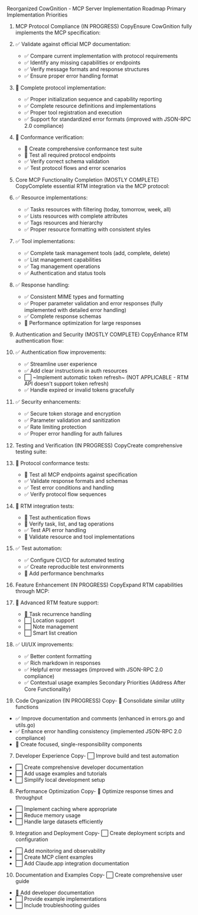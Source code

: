 Reorganized CowGnition - MCP Server Implementation Roadmap
Primary Implementation Priorities

1. MCP Protocol Compliance (IN PROGRESS)
   CopyEnsure CowGnition fully implements the MCP specification:

1. ✅ Validate against official MCP documentation:

   - ✅ Compare current implementation with protocol requirements
   - ✅ Identify any missing capabilities or endpoints
   - ✅ Verify message formats and response structures
   - ✅ Ensure proper error handling format

1. 🔄 Complete protocol implementation:

   - ✅ Proper initialization sequence and capability reporting
   - ✅ Complete resource definitions and implementations
   - ✅ Proper tool registration and execution
   - ✅ Support for standardized error formats (improved with JSON-RPC 2.0 compliance)

1. 🔄 Conformance verification:
   - 🔄 Create comprehensive conformance test suite
   - 🔄 Test all required protocol endpoints
   - ✅ Verify correct schema validation
   - ✅ Test protocol flows and error scenarios
1. Core MCP Functionality Completion (MOSTLY COMPLETE)
   CopyComplete essential RTM integration via the MCP protocol:

1. ✅ Resource implementations:

   - ✅ Tasks resources with filtering (today, tomorrow, week, all)
   - ✅ Lists resources with complete attributes
   - ✅ Tags resources and hierarchy
   - ✅ Proper resource formatting with consistent styles

1. ✅ Tool implementations:

   - ✅ Complete task management tools (add, complete, delete)
   - ✅ List management capabilities
   - ✅ Tag management operations
   - ✅ Authentication and status tools

1. ✅ Response handling:
   - ✅ Consistent MIME types and formatting
   - ✅ Proper parameter validation and error responses (fully implemented with detailed error handling)
   - ✅ Complete response schemas
   - 🔄 Performance optimization for large responses
1. Authentication and Security (MOSTLY COMPLETE)
   CopyEnhance RTM authentication flow:

1. ✅ Authentication flow improvements:

   - ✅ Streamline user experience
   - ✅ Add clear instructions in auth resources
   - ⬜️ ~Implement automatic token refresh~ (NOT APPLICABLE - RTM API doesn't support token refresh)
   - ✅ Handle expired or invalid tokens gracefully

1. ✅ Security enhancements:
   - ✅ Secure token storage and encryption
   - ✅ Parameter validation and sanitization
   - ✅ Rate limiting protection
   - ✅ Proper error handling for auth failures
1. Testing and Verification (IN PROGRESS)
   CopyCreate comprehensive testing suite:

1. 🔄 Protocol conformance tests:

   - 🔄 Test all MCP endpoints against specification
   - ✅ Validate response formats and schemas
   - ✅ Test error conditions and handling
   - ✅ Verify protocol flow sequences

1. 🔄 RTM integration tests:

   - 🔄 Test authentication flows
   - 🔄 Verify task, list, and tag operations
   - ✅ Test API error handling
   - 🔄 Validate resource and tool implementations

1. ✅ Test automation:
   - ✅ Configure CI/CD for automated testing
   - ✅ Create reproducible test environments
   - 🔄 Add performance benchmarks
1. Feature Enhancement (IN PROGRESS)
   CopyExpand RTM capabilities through MCP:

1. 🔄 Advanced RTM feature support:

   - 🔄 Task recurrence handling
   - ⬜️ Location support
   - ⬜️ Note management
   - ⬜️ Smart list creation

1. ✅ UI/UX improvements:
   - ✅ Better content formatting
   - ✅ Rich markdown in responses
   - ✅ Helpful error messages (improved with JSON-RPC 2.0 compliance)
   - ✅ Contextual usage examples
     Secondary Priorities (Address After Core Functionality)
1. Code Organization (IN PROGRESS)
   Copy- 🔄 Consolidate similar utility functions

- ✅ Improve documentation and comments (enhanced in errors.go and utils.go)
- ✅ Enhance error handling consistency (implemented JSON-RPC 2.0 compliance)
- 🔄 Create focused, single-responsibility components

7. Developer Experience
   Copy- ⬜️ Improve build and test automation

- ⬜️ Create comprehensive developer documentation
- ⬜️ Add usage examples and tutorials
- ⬜️ Simplify local development setup

8. Performance Optimization
   Copy- 🔄 Optimize response times and throughput

- ⬜️ Implement caching where appropriate
- ⬜️ Reduce memory usage
- ⬜️ Handle large datasets efficiently

9. Integration and Deployment
   Copy- ⬜️ Create deployment scripts and configuration

- ⬜️ Add monitoring and observability
- ⬜️ Create MCP client examples
- ⬜️ Add Claude.app integration documentation

10. Documentation and Examples
    Copy- ⬜️ Create comprehensive user guide

- 🔄 Add developer documentation
- ⬜️ Provide example implementations
- ⬜️ Include troubleshooting guides
